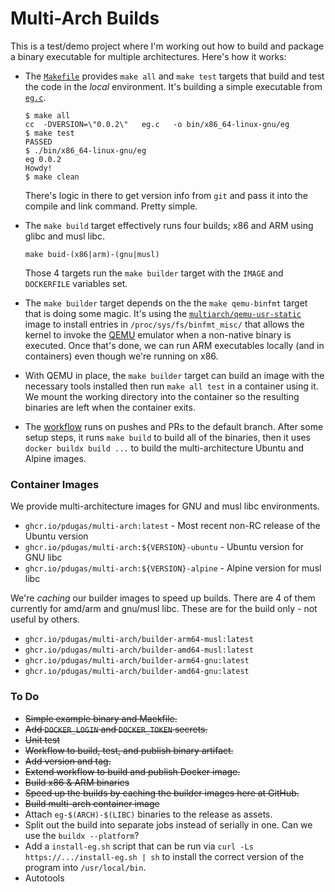 # Multi-Arch Builds

This is a test/demo project where I'm working out how to build and package a binary executable for multiple architectures. Here's how it works:

* The [`Makefile`](./Makefile) provides `make all` and `make test` targets that build and test the code in the _local_ environment. It's building a simple executable from [`eg.c`](./eg.c).

  ```shell
  $ make all
  cc  -DVERSION=\"0.0.2\"   eg.c   -o bin/x86_64-linux-gnu/eg
  $ make test
  PASSED
  $ ./bin/x86_64-linux-gnu/eg 
  eg 0.0.2
  Howdy!
  $ make clean
  ```

  There's logic in there to get version info from `git` and pass it into the compile and link command. Pretty simple.

* The `make build` target effectively runs four builds; x86 and ARM using glibc and musl libc.

  ```shell
  make buid-(x86|arm)-(gnu|musl)
  ```

  Those 4 targets run the `make builder` target with the `IMAGE` and `DOCKERFILE` variables set.

* The `make builder` target depends on the the `make qemu-binfmt` target that is doing some magic. It's using the [`multiarch/qemu-usr-static`](https://github.com/multiarch/qemu-user-static) image to install entries in `/proc/sys/fs/binfmt_misc/` that allows the kernel to invoke the [QEMU](https://www.qemu.org/) emulator when a non-native binary is executed. Once that's done, we can run ARM executables locally (and in containers) even though we're running on x86.

* With QEMU in place, the `make builder` target can build an image with the necessary tools installed then run `make all test` in a container using it. We mount the working directory into the container so the resulting binaries are left when the container exits.

* The [workflow](./.github/workflows/build.yml) runs on pushes and PRs to the default branch. After some setup steps, it runs `make build` to build all of the binaries, then it uses `docker buildx build ...` to build the multi-architecture Ubuntu and Alpine images.

### Container Images

We provide multi-architecture images for GNU and musl libc environments.

* `ghcr.io/pdugas/multi-arch:latest` - Most recent non-RC release of the Ubuntu version
* `ghcr.io/pdugas/multi-arch:${VERSION}-ubuntu` - Ubuntu version for GNU libc
* `ghcr.io/pdugas/multi-arch:${VERSION}-alpine` - Alpine version for musl libc

We're _caching_ our builder images to speed up builds. There are 4 of them currently for amd/arm and gnu/musl libc. These are for the build only - not useful by others.

* `ghcr.io/pdugas/multi-arch/builder-arm64-musl:latest`
* `ghcr.io/pdugas/multi-arch/builder-amd64-musl:latest`
* `ghcr.io/pdugas/multi-arch/builder-arm64-gnu:latest`
* `ghcr.io/pdugas/multi-arch/builder-amd64-gnu:latest`

### To Do

* ~~Simple example binary and Maekfile.~~
* ~~Add `DOCKER_LOGIN` and `DOCKER_TOKEN` secrets.~~
* ~~Unit test~~
* ~~Workflow to build, test, and publish binary artifact.~~
* ~~Add version and tag.~~
* ~~Extend workflow to build and publish Docker image.~~
* ~~Build x86 & ARM binaries~~
* ~~Speed up the builds by caching the builder images here at GitHub.~~
* ~~Build multi-arch container image~~
* Attach `eg-$(ARCH)-$(LIBC)` binaries to the release as assets.
* Split out the build into separate jobs instead of serially in one. Can we use the `buildx --platform`? 
* Add a `install-eg.sh` script that can be run via `curl -Ls https://.../install-eg.sh | sh` to install the correct version of the program into `/usr/local/bin`.
* Autotools
